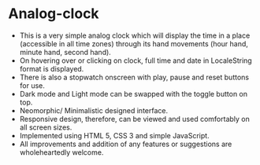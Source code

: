 # Analog-clock
- This is a very simple analog clock which will display the time in a place (accessible in all time zones) through its hand movements (hour hand, minute hand, second hand). 
- On hovering over or clicking on clock, full time and date in LocaleString format is displayed.
- There is also a stopwatch onscreen with play, pause and reset buttons for use.
- Dark mode and Light mode can be swapped with the toggle button on top.
- Neomorphic/ Minimalistic designed interface.
- Responsive design, therefore, can be viewed and used comfortably on all screen sizes.
- Implemented using HTML 5, CSS 3 and simple JavaScript.
- All improvements and addition of any features or suggestions are wholeheartedly welcome.
